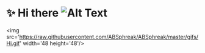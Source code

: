 # ✨ Hi there ![Alt Text](https://raw.githubusercontent.com/ABSphreak/ABSphreak/master/gifs/Hi.gif=48x48)
<img src='https://raw.githubusercontent.com/ABSphreak/ABSphreak/master/gifs/Hi.gif' width='48 height='48'/>

<!--
**rehamessameltagoury/rehamessameltagoury** is a ✨ _special_ ✨ repository because its `README.md` (this file) appears on your GitHub profile.

Here are some ideas to get you started:

- 🔭 I’m currently working on ...
- 🌱 I’m currently learning ...
- 👯 I’m looking to collaborate on ...
- 🤔 I’m looking for help with ...
- 💬 Ask me about ...
- 📫 How to reach me: ...
- 😄 Pronouns: ...
- ⚡ Fun fact: ...
-->
